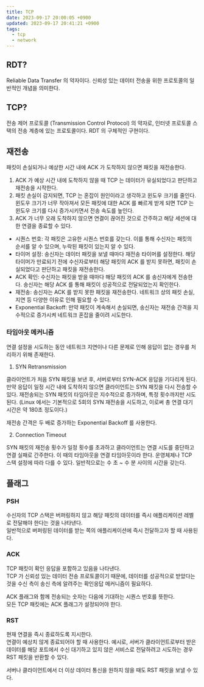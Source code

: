 ```yaml
---
title: TCP
date: 2023-09-17 20:00:05 +0900
updated: 2023-09-17 20:41:21 +0900
tags:
  - tcp
  - network
---
```


## RDT?

Reliable Data Transfer 의 약자이다. 신뢰성 있는 데이터 전송을 위한 프로토콜의 일반적인 개념을 의미한다.  

## TCP?

전송 제어 프로토콜 (Transmission Control Protocol) 의 약자로, 인터넷 프로토콜 스택의 전송 계층에 있는 프로토콜이다. RDT 의 구체적인 구현이다. 

## 재전송

패킷이 손실되거나 예상한 시간 내에 ACK 가 도착하지 않으면 패킷을 재전송한다.  

1. ACK 가 예상 시간 내에 도착하지 않을 때 TCP 는 데이터가 유실되었다고 판단하고 재전송을 시작한다.
2. 패킷 손실이 감지되면, TCP 는 혼잡이 원인이라고 생각하고 윈도우 크기를 줄인다. 윈도우 크기가 너무 작아져서 모든 패킷에 대한 ACK 를 빠르게 받게 되면 TCP 는 윈도우 크기를 다시 증가시키면서 전송 속도를 높인다.  
3. ACK 가 너무 오래 도착하지 않으면 연결이 끊어진 것으로 간주하고 해당 세션에 대한 연결을 종료할 수 있다. 

- 시퀀스 번호: 각 패킷은 고유한 시퀀스 번호를 갖는다. 이를 통해 수신자는 패킷의 순서를 알 수 있으며, 누락된 패킷이 있는지 알 수 있다.
- 타이머 설정: 송신자는 데이터 패킷을 보낼 때마다 재전송 타이머를 설정한다. 해당 타이머가 만료되기 전에 수신자로부터 해당 패킷의 ACK 를 받지 못하면, 패킷이 손실되었다고 판단하고 패킷을 재전송한다. 
- ACK 확인: 수신자는 패킷을 받을 때마다 해당 패킷의 ACK 를 송신자에게 전송한다. 송신자는 해당 ACK 를 통해 패킷이 성공적으로 전달되었는지 확인한다.
- 재전송: 송신자는 ACK 를 받지 못한 패킷을 재전송한다. 네트워크 상의 패킷 손실, 지연 등 다양한 이유로 인해 필요할 수 있다.
- Exponential Backoff: 만약 패킷이 계속해서 손실되면, 송신자는 재전송 간격을 지수적으로 증가시켜 네트워크 혼잡을 줄이려 시도한다. 

### 타임아웃 메커니즘

연결 설정을 시도하는 동안 네트워크 지연이나 다른 문제로 인해 응답이 없는 경우를 처리하기 위해 존재한다.  

1. SYN Retransmission

클라이언트가 처음 SYN 패킷을 보낸 후, 서버로부터 SYN-ACK 응답을 기다리게 된다. 만약 응답이 일정 시간 내에 도착하지 않으면 클라이언트는 SYN 패킷을 다시 전송할 수 있다. 재전송되는 SYN 패킷의 타임아웃은 지수적으로 증가하며, 특정 횟수까지만 시도된다. (Linux 에서는 기본적으로 5회의 SYN 재전송을 시도하고, 이로써 총 연결 대기 시간은 약 180초 정도이다.)

재전송 간격은 두 배로 증가하는 Exponential Backoff 를 사용한다.  

2. Connection Timeout

SYN 패킷의 재전송 횟수가 일정 횟수를 초과하고 클라이언트는 연결 시도를 중단하고 연결 실패로 간주한다. 이 때의 타임아웃을 연결 타임아웃이라 한다. 운영체제나 TCP 스택 설정에 따라 다를 수 있다. 일반적으로는 수 초 ~ 수 분 사이의 시간을 갖는다. 

## 플래그

### PSH

수신자의 TCP 스택은 버퍼링하지 않고 해당 패킷의 데이터를 즉시 애플리케이션 레벨로 전달해야 한다는 것을 나타낸다.  
일반적으로 버퍼링된 데이터를 받는 쪽의 애플리케이션에 즉시 전달하고자 할 때 사용된다.  

### ACK

TCP 패킷이 확인 응답을 포함하고 있음을 나타낸다.  
TCP 가 신뢰성 있는 데이터 전송 프로토콜이기 때문에, 데이터를 성공적으로 받았다는 것을 수신 측이 송신 측에 알려주는 확인응답 메커니즘이 필요하다.  

ACK 플래그와 함께 전송되는 숫자는 다음에 기대하는 시퀀스 번호를 뜻한다.  
모든 TCP 패킷에는 ACK 플래그가 설정되어야 한다.  

### RST

현재 연결을 즉시 종료하도록 지시한다.  
연결이 예상치 않게 종료되어야 할 때 사용한다. 예시로, 서버가 클라이언트로부터 받은 데이터를 해당 포트에서 수신 대기하고 있지 않은 서비스로 전달하려고 시도하는 경우 RST 패킷을 반환할 수 있다.  

서버나 클라이언트에서 더 이상 데이터 통신을 원하지 않을 때도 RST 패킷을 보낼 수 있다.  

